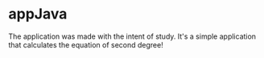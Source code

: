 # appJava
The application was made with the intent of study.
It's a simple application that calculates the equation of second degree!
